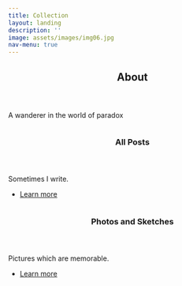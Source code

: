 ```yaml
---
title: Collection
layout: landing
description: ''
image: assets/images/img06.jpg
nav-menu: true
---
```


<!-- Main -->
<div id="main">

<!-- One -->
<section id="one">
	<div class="inner">
		<header class="major">
			<h2>About</h2>
		</header>
		<p>A wanderer in the world of paradox</p>
	</div>
</section>

<!-- Two -->
<section id="two" class="spotlights">
	<section>
		<a href="all_posts.html" class="image">
			<img src="{% link assets/images/img03.jpg %}" alt="" data-position="top center" />
		</a>
		<div class="content">
			<div class="inner">
				<header class="major">
					<h3>All Posts</h3>
				</header>
				<p>Sometimes I write.</p>
				<ul class="actions">
					<li><a href="all_posts.html" class="button">Learn more</a></li>
				</ul>
			</div>
		</div>
	</section>
	<section>
		<a href="elements.html" class="image">
			<img src="{% link assets/images/img02.jpg %}" alt="" data-position="center center" />
		</a>
		<div class="content">
			<div class="inner">
				<header class="major">
					<h3>Photos and Sketches</h3>
				</header>
				<p>Pictures which are memorable. </p>
				<ul class="actions">
					<li><a href="photos.html" class="button">Learn more</a></li>
				</ul>
			</div>
		</div>
	</section>
</section>

</div>
